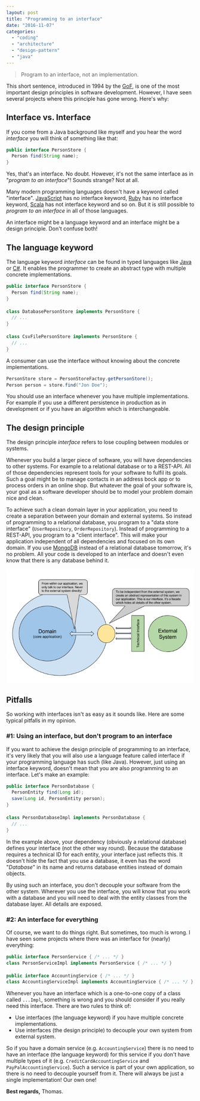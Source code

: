 ```yaml
---
layout: post
title: "Programming to an interface"
date: "2016-11-07"
categories: 
  - "coding"
  - "architecture"
  - "design-pattern"
  - "java"
---
```


> Program to an interface, not an implementation.

This short sentence, introduced in 1994 by the [GoF](https://springframework.guru/gang-of-four-design-patterns/), is one of the most important design principles in software development. 
However, I have seen several projects where this principle has gone wrong. 
Here's why:

## Interface vs. Interface

If you come from a Java background like myself and you hear the word _interface_ you will think of something like that:

```java
public interface PersonStore {
  Person find(String name);
}
```

Yes, that's an interface. 
No doubt. 
However, it's not the same interface as in "_program to an interface_"! 
Sounds strange? 
Not at all.

Many modern programming languages doesn't have a keyword called "interface". 
[JavaScript](https://www.javascript.com/) has no interface keyword, [Ruby](https://www.ruby-lang.org/) has no interface keyword, [Scala](https://www.scala-lang.org/) has not interface keyword and so on.
But it is still possible to _program to an interface_ in all of those languages.

An interface might be a language keyword and an interface might be a design principle. 
Don't confuse both!

## The language keyword

The language keyword _interface_ can be found in typed languages like [Java](https://www.ibm.com/topics/java) or [C#](https://learn.microsoft.com/en-gb/dotnet/csharp/tour-of-csharp/). 
It enables the programmer to create an abstract type with multiple concrete implementations.

```java
public interface PersonStore {
  Person find(String name);
}

class DatabasePersonStore implements PersonStore {
  // ...
}

class CsvFilePersonStore implements PersonStore {
  // ...
}
```

A consumer can use the interface without knowing about the concrete implementations.

```java
PersonStore store = PersonStoreFactoy.getPersonStore();
Person person = store.find("Jon Doe");
```

You should use an interface whenever you have multiple implementations. 
For example if you use a different persistence in production as in development or if you have an algorithm which is interchangeable.

## The design principle

The design principle _interface_ refers to lose coupling between modules or systems.

Whenever you build a larger piece of software, you will have dependencies to other systems. 
For example to a relational database or to a REST-API. 
All of those dependencies represent tools for your software to fulfil its goals. 
Such a goal might be to manage contacts in an address bock app or to process orders in an online shop. 
But whatever the goal of your software is, your goal as a software developer should be to model your problem domain nice and clean.

To achieve such a clean domain layer in your application, you need to create a separation between your domain and external systems. 
So instead of programming to a relational database, you program to a "data store interface" (`UserRepository`, `OrderRepository`). 
Instead of programming to a REST-API, you program to a "client interface". 
This will make your application independent of all dependencies and focused on its own domain. 
If you use [MongoDB](https://www.mongodb.com/) instead of a relational database tomorrow, it's no problem. 
All your code is developed to an interface and doesn't even know that there is any database behind it.

![](/images/2016/11/programming-to-interface.png)

## Pitfalls

So working with interfaces isn't as easy as it sounds like. 
Here are some typical pitfalls in my opinion.

### #1: Using an interface, but don't program to an interface

If you want to achieve the design principle of programming to an interface, it's very likely that you will also use a language feature called interface if your programming language has such (like Java). 
However, just using an interface keyword, doesn't mean that you are also programming to an interface. 
Let's make an example:

```java
public interface PersonDatabase {
  PersonEntity find(Long id);
  save(Long id, PersonEntity person);
}

class PersonDatabaseImpl implements PersonDatabase {
  // ...
}
```

In the example above, your dependency (obviously a relational database) defines your interface (not the other way round). 
Because the database requires a technical ID for each entity, your interface just reflects this. 
It doesn't hide the fact that you use a database, it even has the word "_Database_" in its name and returns database entities instead of domain objects.

By using such an interface, you don't decouple your software from the other system. 
Wherever you use the interface, you will know that you work with a database and you will need to deal with the entity classes from the database layer.
All details are exposed.

### #2: An interface for everything

Of course, we want to do things right. But sometimes, too much is wrong. 
I have seen some projects where there was an interface for (nearly) everything:

```java
public interface PersonService { /* ... */ }
class PersonServiceImpl implements PersonService { /* ... */ }

public interface AccountingService { /* ... */ }
class AccountingServiceImpl implements AccountingService { /* ... */ }
```

Whenever you have an interface which is a one-to-one copy of a class called `...Impl`, something is wrong and you should consider if you really need this interface. 
There are two rules to think of:

- Use interfaces (the language keyword) if you have multiple concrete implementations.
- Use interfaces (the design principle) to decouple your own system from external system.

So if you have a domain service (e.g. `AccountingService`) there is no need to have an interface (the language keyword) for this service if you don't have multiple types of it (e.g. `CreditCardAccountingService` and `PayPalAccountingService`). 
Such a service is part of your own application, so there is no need to decouple yourself from it. 
There will always be just a single implementation! 
Our own one!

**Best regards,** Thomas.
